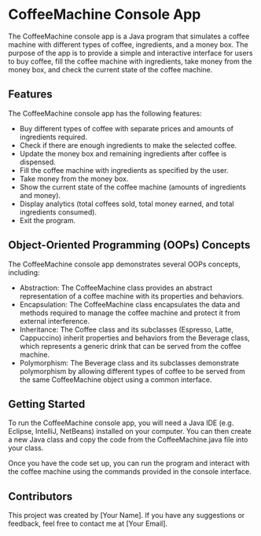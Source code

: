 # CoffeeMachine Console App

The CoffeeMachine console app is a Java program that simulates a coffee machine with different types of coffee, ingredients, and a money box. The purpose of the app is to provide a simple and interactive interface for users to buy coffee, fill the coffee machine with ingredients, take money from the money box, and check the current state of the coffee machine.

## Features

The CoffeeMachine console app has the following features:

- Buy different types of coffee with separate prices and amounts of ingredients required.
- Check if there are enough ingredients to make the selected coffee.
- Update the money box and remaining ingredients after coffee is dispensed.
- Fill the coffee machine with ingredients as specified by the user.
- Take money from the money box.
- Show the current state of the coffee machine (amounts of ingredients and money).
- Display analytics (total coffees sold, total money earned, and total ingredients consumed).
- Exit the program.

## Object-Oriented Programming (OOPs) Concepts

The CoffeeMachine console app demonstrates several OOPs concepts, including:

- Abstraction: The CoffeeMachine class provides an abstract representation of a coffee machine with its properties and behaviors.
- Encapsulation: The CoffeeMachine class encapsulates the data and methods required to manage the coffee machine and protect it from external interference.
- Inheritance: The Coffee class and its subclasses (Espresso, Latte, Cappuccino) inherit properties and behaviors from the Beverage class, which represents a generic drink that can be served from the coffee machine.
- Polymorphism: The Beverage class and its subclasses demonstrate polymorphism by allowing different types of coffee to be served from the same CoffeeMachine object using a common interface.

## Getting Started

To run the CoffeeMachine console app, you will need a Java IDE (e.g. Eclipse, IntelliJ, NetBeans) installed on your computer. You can then create a new Java class and copy the code from the CoffeeMachine.java file into your class.

Once you have the code set up, you can run the program and interact with the coffee machine using the commands provided in the console interface.

## Contributors

This project was created by [Your Name]. If you have any suggestions or feedback, feel free to contact me at [Your Email].
